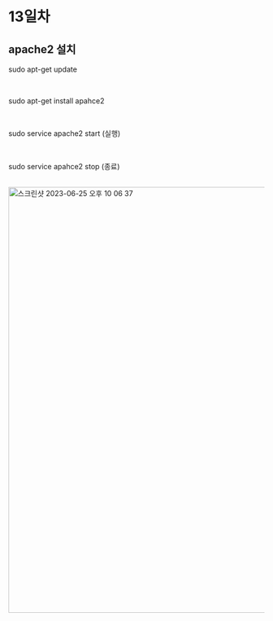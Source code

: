 <h1>13일차</h1>

<h2>apache2 설치</h2>

sudo apt-get update

</br>

sudo apt-get install apahce2 

</br>

sudo service apache2 start (실행)

</br>

sudo service apahce2 stop (종료)

</br>

<img width="837" alt="스크린샷 2023-06-25 오후 10 06 37" src="https://github.com/DuHyeon2/LinuxStudy/assets/83499405/7a5b8a2d-0b8f-46a8-8d75-9164975316d7">
